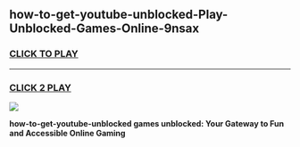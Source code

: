 
## how-to-get-youtube-unblocked-Play-Unblocked-Games-Online-9nsax
<h3>
<a href="https://premium76.site?title=how-to-get-youtube-unblocked&ref=25A">CLICK TO PLAY</a></h3>
<hr>

<h3>
<a href="https://premium76.site?title=how-to-get-youtube-unblocked&ref=25A">CLICK 2 PLAY</a>
  
</h3>

<a href="https://premium76.site?title=how-to-get-youtube-unblocked&ref=25A"><img src="https://clearcache.store/games.png"></a>


**how-to-get-youtube-unblocked games unblocked: Your Gateway to Fun and Accessible Online Gaming**
